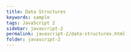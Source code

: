```yaml
---
title: Data Structures
keywords: sample
tags: JavaScript 2
sidebar: javascript-2
permalink: javascript-2/data-structures.html
folder: javascript-2
---
```

